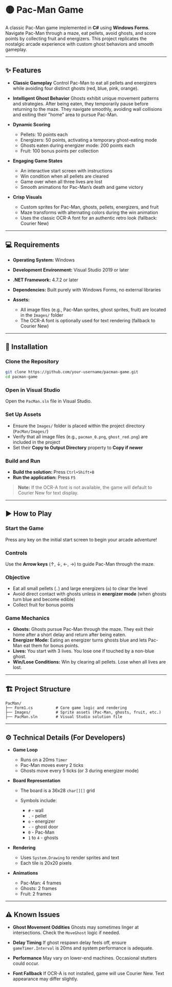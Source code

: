 # 🟡 Pac-Man Game

A classic Pac-Man game implemented in **C#** using **Windows Forms**. Navigate Pac-Man through a maze, eat pellets, avoid ghosts, and score points by collecting fruit and energizers. This project replicates the nostalgic arcade experience with custom ghost behaviors and smooth gameplay.

---

## ✨ Features

* **Classic Gameplay**
  Control Pac-Man to eat all pellets and energizers while avoiding four distinct ghosts (red, blue, pink, orange).

* **Intelligent Ghost Behavior**
  Ghosts exhibit unique movement patterns and strategies. After being eaten, they temporarily pause before returning to the maze. They navigate smoothly, avoiding wall collisions and exiting their "home" area to pursue Pac-Man.

* **Dynamic Scoring**

  * Pellets: 10 points each
  * Energizers: 50 points, activating a temporary ghost-eating mode
  * Ghosts eaten during energizer mode: 200 points each
  * Fruit: 100 bonus points per collection

* **Engaging Game States**

  * An interactive start screen with instructions
  * Win condition when all pellets are cleared
  * Game over when all three lives are lost
  * Smooth animations for Pac-Man’s death and game victory

* **Crisp Visuals**

  * Custom sprites for Pac-Man, ghosts, pellets, energizers, and fruit
  * Maze transforms with alternating colors during the win animation
  * Uses the classic OCR-A font for an authentic retro look (fallback: Courier New)

---

## 💻 Requirements

* **Operating System:** Windows
* **Development Environment:** Visual Studio 2019 or later
* **.NET Framework:** 4.7.2 or later
* **Dependencies:** Built purely with Windows Forms, no external libraries
* **Assets:**

  * All image files (e.g., Pac-Man sprites, ghost sprites, fruit) are located in the `Images/` folder
  * The OCR-A font is optionally used for text rendering (fallback to Courier New)

---

## 🚀 Installation

### Clone the Repository

```bash
git clone https://github.com/your-username/pacman-game.git
cd pacman-game
```

### Open in Visual Studio

Open the `PacMan.sln` file in Visual Studio.

### Set Up Assets

* Ensure the `Images/` folder is placed within the project directory (`PacMan/Images/`)
* Verify that all image files (e.g., `pacman_0.png`, `ghost_red.png`) are included in the project
* Set their **Copy to Output Directory** property to **Copy if newer**

### Build and Run

* **Build the solution:** Press `Ctrl+Shift+B`
* **Run the application:** Press `F5`

> **Note:** If the OCR-A font is not available, the game will default to Courier New for text display.

---

## ▶️ How to Play

### Start the Game

Press any key on the initial start screen to begin your arcade adventure!

### Controls

Use the **Arrow keys** (↑, ↓, ←, →) to guide Pac-Man through the maze.

### Objective

* Eat all small pellets (`.`) and large energizers (`o`) to clear the level
* Avoid direct contact with ghosts unless in **energizer mode** (when ghosts turn blue and become edible)
* Collect fruit for bonus points

### Game Mechanics

* **Ghosts:** Ghosts pursue Pac-Man through the maze. They exit their home after a short delay and return after being eaten.
* **Energizer Mode:** Eating an energizer turns ghosts blue and lets Pac-Man eat them for bonus points.
* **Lives:** You start with 3 lives. You lose one if touched by a non-blue ghost.
* **Win/Lose Conditions:** Win by clearing all pellets. Lose when all lives are lost.

---

## 🏗️ Project Structure

```
PacMan/
├── Form1.cs          # Core game logic and rendering
├── Images/           # Sprite assets (Pac-Man, ghosts, fruit, etc.)
├── PacMan.sln        # Visual Studio solution file
```

---

## ⚙️ Technical Details (For Developers)

* **Game Loop**

  * Runs on a 20ms `Timer`
  * Pac-Man moves every 2 ticks
  * Ghosts move every 5 ticks (or 3 during energizer mode)

* **Board Representation**

  * The board is a 36x28 `char[][]` grid
  * Symbols include:

    * `#` - wall
    * `.` - pellet
    * `o` - energizer
    * `-` - ghost door
    * `0` - Pac-Man
    * `1` to `4` - ghosts

* **Rendering**

  * Uses `System.Drawing` to render sprites and text
  * Each tile is 20x20 pixels

* **Animations**

  * Pac-Man: 4 frames
  * Ghosts: 2 frames
  * Fruit: 2 frames

---

## ⚠️ Known Issues

* **Ghost Movement Oddities**
  Ghosts may sometimes linger at intersections. Check the `MoveGhost` logic if needed.

* **Delay Timing**
  If ghost respawn delay feels off, ensure `gameTimer.Interval` is 20ms and system performance is adequate.

* **Performance**
  May vary on lower-end machines. Occasional stutters could occur.

* **Font Fallback**
  If OCR-A is not installed, game will use Courier New. Text appearance may differ slightly.
